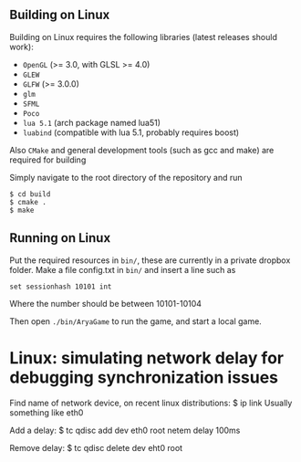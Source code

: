 ## Building on Linux

Building on Linux requires the following libraries (latest releases should work):

- `OpenGL` (>= 3.0, with GLSL >= 4.0)
- `GLEW`
- `GLFW` (>= 3.0.0) 
- `glm`
- `SFML`
- `Poco`
- `lua 5.1` (arch package named lua51)
- `luabind` (compatible with lua 5.1, probably requires boost)

Also `CMake` and general development tools (such as gcc and make) are required for building

Simply navigate to the root directory of the repository and run

    $ cd build
    $ cmake .
    $ make

## Running on Linux

Put the required resources in `bin/`, these are currently in a private dropbox folder. Make a file config.txt in `bin/` and insert a line such as

    set sessionhash 10101 int

Where the number should be between 10101-10104

Then open `./bin/AryaGame` to run the game, and start a local game.

# Linux: simulating network delay for debugging synchronization issues

Find name of network device, on recent linux distributions:
$ ip link
Usually something like eth0

Add a delay:
$ tc qdisc add dev eth0 root netem delay 100ms

Remove delay:
$ tc qdisc delete dev eht0 root
